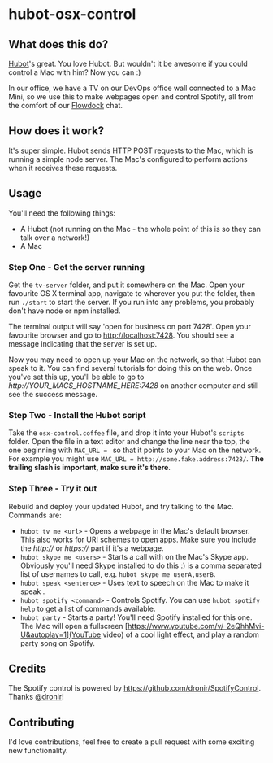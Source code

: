 hubot-osx-control
=================

## What does this do?

[Hubot](https://hubot.github.com/)'s great. You love Hubot. But wouldn't it be awesome if you could control a Mac with him? Now you can :)

In our office, we have a TV on our DevOps office wall connected to a Mac Mini, so we use this to make webpages open and control Spotify, all from the comfort of our [Flowdock](https://www.flowdock.com/) chat.

## How does it work?

It's super simple. Hubot sends HTTP POST requests to the Mac, which is running a simple node server. The Mac's configured to perform actions when it receives these requests.

## Usage

You'll need the following things:

* A Hubot (not running on the Mac - the whole point of this is so they can talk over a network!)
* A Mac

### Step One - Get the server running

Get the `tv-server` folder, and put it somewhere on the Mac. Open your favourite OS X terminal app, navigate to wherever you put the folder, then run `./start` to start the server. If you run into any problems, you probably don't have node or npm installed.

The terminal output will say 'open for business on port 7428'. Open your favourite browser and go to [http://localhost:7428](http://localhost:7428). You should see a message indicating that the server is set up.

Now you may need to open up your Mac on the network, so that Hubot can speak to it. You can find several tutorials for doing this on the web. Once you've set this up, you'll be able to go to *http://YOUR_MACS_HOSTNAME_HERE:7428* on another computer and still see the success message.

### Step Two - Install the Hubot script

Take the `osx-control.coffee` file, and drop it into your Hubot's `scripts` folder. Open the file in a text editor and change the line near the top, the one beginning with `MAC_URL = ` so that it points to your Mac on the network. For example you might use `MAC_URL = http://some.fake.address:7428/`. **The trailing slash is important, make sure it's there**.

### Step Three - Try it out

Rebuild and deploy your updated Hubot, and try talking to the Mac. Commands are:

* `hubot tv me <url>` - Opens a webpage in the Mac's default browser. This also works for URI schemes to open apps. Make sure you include the *http://* or *https://* part if it's a webpage.
* `hubot skype me <users>` - Starts a call with *<users>* on the Mac's Skype app. Obviously you'll need Skype installed to do this :) *<users>* is a comma separated list of usernames to call, e.g. `hubot skype me userA,userB`.
* `hubot speak <sentence>` - Uses text to speech on the Mac to make it speak *<sentence>*.
* `hubot spotify <command>` - Controls Spotify. You can use `hubot spotify help` to get a list of commands available.
* `hubot party` - Starts a party! You'll need Spotify installed for this one. The Mac will open a fullscreen [https://www.youtube.com/v/-2eQhhMvi-U&autoplay=1](YouTube video) of a cool light effect, and play a random party song on Spotify.

## Credits

The Spotify control is powered by https://github.com/dronir/SpotifyControl. Thanks [@dronir](https://github.com/dronir/)!

## Contributing

I'd love contributions, feel free to create a pull request with some exciting new functionality.
